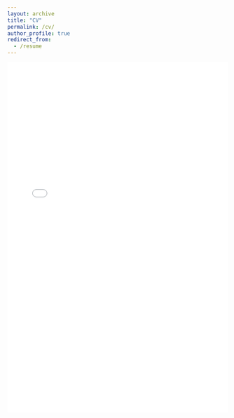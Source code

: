 ```yaml
---
layout: archive
title: "CV"
permalink: /cv/
author_profile: true
redirect_from:
  - /resume
---
```


<embed src="files/Parvathy_CV.pdf" width="100%" height="800px" type="application/pdf">
